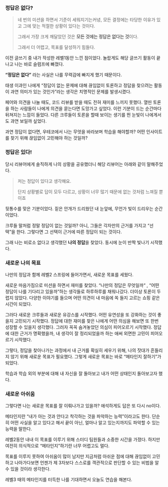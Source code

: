 ### 정답은 없다?

> 네 번의 미션을 하면서 기준이 세워지기는커녕, 모든 결정에는 타당한 이유가 있고 그에 맞는 적절한 상황이 있다는 것이다.
>
> 그래서 가장 크게 깨달았던 것은 **모든 것에는 정답은 없다는 것**이다.
>
> 그래서 더 어렵고, 목표를 달성하기 힘들다.

이전 글쓰기 중 내가 작성한 레벨1동안 느낀 점이었다. 놀랍게도 해당 글쓰기 활동이 끝나고 나는 바로 슬럼프에 빠졌다.

**“정답은 없다”** 라는 사실은 나를 무력감에 빠지게 했기 때문이다.

태생 이과인 나에게 “정답이 없는 문제에 대해 끊임없이 토론하고 정답을 찾으려는 활동이 과연 의미가 있는 것인가”라는 생각은 치명적인 문제를 발생시켰다.

페어와 의견을 나눌 때도, 코드 리뷰를 받을 때도 전혀 재미를 느끼지 못했다. 열띤 토론을 하는 사람들이 나에게 의견을 묻는다면 도망가고 싶었다.
이런 기분이 드는 순간마다 뒤쳐지는 느낌이 들었다. 다른 크루들이 토론을 할때 보이는 생기를 띈 눈빛이 나에게서도 과연 보일까 싶었다.

과연 정답이 없다면, 우테코에서 나는 무엇을 바라보며 학습을 해야할까? 어떤 인사이트를 찾기 위해 끊임없이 고민해야 하는 것일까?

### 정답은 있다!

당시 리뷰어에게 솔직하게 나의 상황을 공유했더니 해당 리뷰어는 아래와 같이 말해주었다.

> 저는 정답이 있다고 생각해요.
>
> 단지 상황별로 답이 모두 다르고, 상황이 너무 많기 때문에 없는 것처럼 느껴질 뿐이죠

뒷통수를 맞은 기분이었다. 짙은 안개가 드리웠던 내 눈앞에, 무언가 빛이 드리우는 순간이었다.

크루들 말처럼 정말 정답이 없는 것일까? 아니, 그들은 각자만의 근거를 가지고 “선택”을 한다. 그렇다면 그 선택이 근거에 따른 정답이 되는 것이다.

그래 나는 비로소 없다고 생각했던 **나의 정답**을 찾았다. 동시에 눈이 반짝 빛나기 시작했다.

### 새로운 나의 목표

나만의 정답과 함께 레벨2 스프링에 들어가면서, 새로운 목표를 세웠다.

새로운 마음가짐으로 미션을 하면서 재미를 찾았다. “나만의 정답은 무엇일까“ , “어떤 정답이 나를 기다리고 있을까”하는 생각들로 하루하루를 채워나갔다.
더이상 토론이 두렵지 않았다. 다양한 이야기를 들으며 어떤 의견이 내 마음에 쏙 들지 고르는 쇼핑 같은 시간이 되었다.

그러다 새로운 크루들과 새로운 유강스를 시작했다. 어떤 유연성을 또 강화하는 것이 좋을지 고민되기 시작했다.
정답에 대한 재미를 찾은 나에게 어떤 의심을 해보면 또 한번 성장할 수 있을지 생각했다. 그러자 꼭꼭 숨겨놓았던 의심이 피어오르기 시작했다. 정답에 대한 근거가 명확했을까, 내 생각이 잘 정리되었을까 하는 애써 외면한 고민이 피어오르기 시작했다.

그렇다, 정답을 찾아나가는 과정에서 내 근거를 확실히 세우기 위해, 나의 잣대가 흔들리지 않기 위해 새로운 목표가 필요했다. 그렇게 새로운 목표는 바로 “메타인지 잘하기”가 되었다.

학습과 학습 외의 부분에 대해 내 자신을 잘 돌아보고 내가 어떤 상태인지 돌아보고자 했다.

### 새로운 아쉬움

그렇다면 나는 새로운 목표를 잘 이뤄나가고 있을까?
애석하게도 답은 또 다시 no이다.

메타인지란 “내가 아는 것과 안다고 착각하는 것을 파악하는 능력”이라고도 한다. 단순히 어떤 사실을 알고 있다고 해서 끝이 아닌, 얼마나 알고 있는지까지도 파악할 수 있는 능력을 말한다.

레벨2동안 내내 이 목표를 이루기 위해 스터디 팀원들과 소중한 시간을 가졌다.
하지만 여전히 의식적으로 “메타인지”하기란 너무 어렵고도 멀다.

목표를 이루지 못하여 아쉬움이 많이 남지만 지금처럼 아쉬운 점에 대해 끊임없이 고민하고 나아가다보면 언젠가 제 3자보다 스스로를 객관적으로 판단할 수 있는 비법을 알 수 있을 것이라 생각한다.

레벨3 때의 메타인지를 터득한 나를 기대하면서 오늘도 연습을 해본다.

